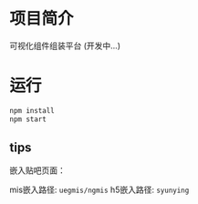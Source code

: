 # 项目简介
可视化组件组装平台 (开发中...)

# 运行

~~~bash
npm install
npm start
~~~


## tips

嵌入贴吧页面：

mis嵌入路径: `uegmis/ngmis`
h5嵌入路径: `syunying`

